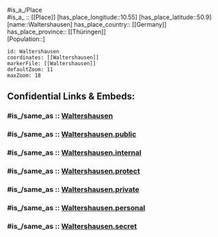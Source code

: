 ﻿---
confidential: public
isDeleted: false
location:
- 50.9
- 10.55
mapmarker: city
mapzoom:
- 7
- 12
SpocWebEntityId: 35430
tags:
- geo/City
type: City
---

#is_a_/Place  
#is_a_ :: [[Place]] 
[has_place_longitude::10.55] 
[has_place_latitude::50.9] 
[name::Waltershausen] 
has_place_country:: [[Germany]]  
has_place_province:: [[Thüringen]]  
[Population::] 



```leaflet
id: Waltershausen
coordinates: [[Waltershausen]] 
markerFile: [[Waltershausen]] 
defaultZoom: 11 
maxZoom: 18
```


## Confidential Links & Embeds: 

### #is_/same_as :: [Waltershausen](/_Standards/Earth/Continent/Europe/Europe~Central/Germany/Germany~East/Thüringen/counties~TH/Gotha/cities~Gotha/Waltershausen.md) 

### #is_/same_as :: [Waltershausen.public](/_public/Earth/Continent/Europe/Europe~Central/Germany/Germany~East/Thüringen/counties~TH/Gotha/cities~Gotha/Waltershausen.public.md) 

### #is_/same_as :: [Waltershausen.internal](/_internal/Earth/Continent/Europe/Europe~Central/Germany/Germany~East/Thüringen/counties~TH/Gotha/cities~Gotha/Waltershausen.internal.md) 

### #is_/same_as :: [Waltershausen.protect](/_protect/Earth/Continent/Europe/Europe~Central/Germany/Germany~East/Thüringen/counties~TH/Gotha/cities~Gotha/Waltershausen.protect.md) 

### #is_/same_as :: [Waltershausen.private](/_private/Earth/Continent/Europe/Europe~Central/Germany/Germany~East/Thüringen/counties~TH/Gotha/cities~Gotha/Waltershausen.private.md) 

### #is_/same_as :: [Waltershausen.personal](/_personal/Earth/Continent/Europe/Europe~Central/Germany/Germany~East/Thüringen/counties~TH/Gotha/cities~Gotha/Waltershausen.personal.md) 

### #is_/same_as :: [Waltershausen.secret](/_secret/Earth/Continent/Europe/Europe~Central/Germany/Germany~East/Thüringen/counties~TH/Gotha/cities~Gotha/Waltershausen.secret.md)

